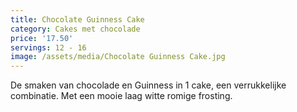 ```yaml
---
title: Chocolate Guinness Cake
category: Cakes met chocolade
price: '17.50'
servings: 12 - 16
image: /assets/media/Chocolate Guinness Cake.jpg
---
```

De smaken van chocolade en Guinness in 1 cake, een verrukkelijke combinatie. Met een mooie laag witte romige frosting.
